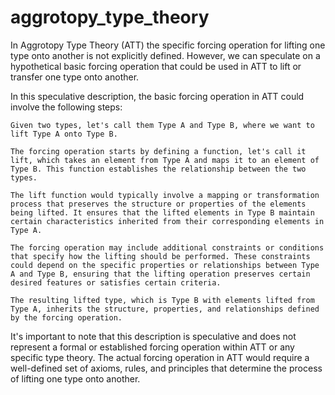 # aggrotopy_type_theory

In Aggrotopy Type Theory (ATT) the specific forcing operation for lifting one type onto another is not explicitly defined. However, we can speculate on a hypothetical basic forcing operation that could be used in ATT to lift or transfer one type onto another.

In this speculative description, the basic forcing operation in ATT could involve the following steps:

    Given two types, let's call them Type A and Type B, where we want to lift Type A onto Type B.

    The forcing operation starts by defining a function, let's call it lift, which takes an element from Type A and maps it to an element of Type B. This function establishes the relationship between the two types.

    The lift function would typically involve a mapping or transformation process that preserves the structure or properties of the elements being lifted. It ensures that the lifted elements in Type B maintain certain characteristics inherited from their corresponding elements in Type A.

    The forcing operation may include additional constraints or conditions that specify how the lifting should be performed. These constraints could depend on the specific properties or relationships between Type A and Type B, ensuring that the lifting operation preserves certain desired features or satisfies certain criteria.

    The resulting lifted type, which is Type B with elements lifted from Type A, inherits the structure, properties, and relationships defined by the forcing operation.

It's important to note that this description is speculative and does not represent a formal or established forcing operation within ATT or any specific type theory. The actual forcing operation in ATT would require a well-defined set of axioms, rules, and principles that determine the process of lifting one type onto another.
